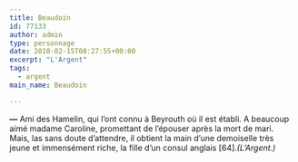 ```yaml
---
title: Beaudoin
id: 77133
author: admin
type: personnage
date: 2010-02-15T08:27:55+00:00
excerpt: "L'Argent"
tags:
  - argent
main_name: Beaudoin

---
```

**—** Ami des Hamelin, qui l&rsquo;ont connu à Beyrouth où il est établi. A beaucoup aimé madame Caroline, promettant de l&rsquo;épouser après la mort de mari. Mais, las sans doute d&rsquo;attendre, il obtient la main d&rsquo;une demoiselle très jeune et immensément riche, la fille d&rsquo;un consul anglais [64]._(L&rsquo;Argent.)_